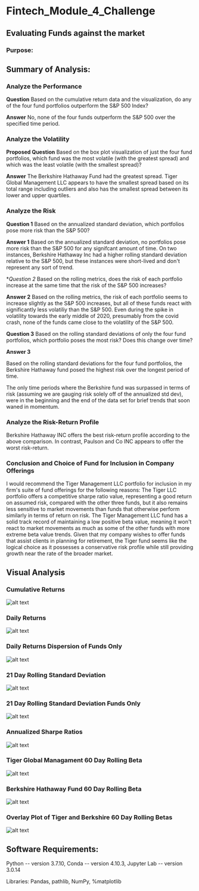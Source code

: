 # Fintech_Module_4_Challenge
## Evaluating Funds against the market

### Purpose:

  
## Summary of Analysis:

### Analyze the Performance

**Question** Based on the cumulative return data and the visualization, do any of the four fund portfolios outperform the S&P 500 Index?

**Answer** No, none of the four funds outperform the S&P 500 over the specified time period.


### Analyze the Volatility

**Proposed Question** Based on the box plot visualization of just the four fund portfolios, which fund was the most volatile (with the greatest spread) and which was the least volatile (with the smallest spread)?

**Answer** The Berkshire Hathaway Fund had the greatest spread. Tiger Global Management LLC appears to have the smallest spread based on its total range including outliers and also has the smallest spread between its lower and upper quartiles.


### Analyze the Risk

**Question 1**  Based on the annualized standard deviation, which portfolios pose more risk than the S&P 500?

**Answer 1** Based on the annualized standard deviation, no portfolios pose more risk than the S&P 500 for any signifcant amount of time. On two instances, Berkshire Hathaway Inc had a higher rolling standard deviation relative to the S&P 500, but these instances were short-lived and don't represent any sort of trend.

**Question 2* Based on the rolling metrics, does the risk of each portfolio increase at the same time that the risk of the S&P 500 increases?

**Answer 2** Based on the rolling metrics, the risk of each portfolio seems to increase slightly as the S&P 500 increases, but all of these funds react with significantly less volatiliy than the S&P 500. Even during the spike in volatility towards the early middle of 2020, presumably from the covid crash, none of the funds came close to the volatility of the S&P 500.

**Question 3** Based on the rolling standard deviations of only the four fund portfolios, which portfolio poses the most risk? Does this change over time? 

**Answer 3**

Based on the rolling standard deviations for the four fund portfolios, the Berkshire Hathaway fund posed the highest risk over the longest period of time. 

The only time periods where the Berkshire fund was surpassed in terms of risk (assuming we are gauging risk solely off of the annualized std dev), were in the beginning and the end of the data set for brief trends that soon waned in momentum.


### Analyze the Risk-Return Profile

Berkshire Hathaway INC offers the best risk-return profile according to the above comparison. In contrast, Paulson and Co INC appears to offer the worst risk-return.

### Conclusion and Choice of Fund for Inclusion in Company Offerings

I would recommend the Tiger Management LLC portfolio for inclusion in my firm's suite of fund offerings for the following reasons: The Tiger LLC portfolio offers a competitive sharpe ratio value, representing a good return on assumed risk, compared with the other three funds, but it also remains less sensitive to market movements than funds that otherwise perform similarly in terms of return on risk. The Tiger Management LLC fund has a solid track record of maintaining a low positive beta value, meaning it won't react to market movements as much as some of the other funds with more extreme beta value trends. 
Given that my company wishes to offer funds that assist clients in planning for retirement, the Tiger fund seems like the logical choice as it possesses a conservative risk profile while still providing growth near the rate of the broader market.

## Visual Analysis

### Cumulative Returns

![alt text](https://github.com/rhurst11/Fintech_Module_4_Challenge/blob/main/Workspace/Screenshots_Mod_4_Challenge/Screen%20Shot%202021-07-25%20at%2012.10.03%20PM.png)

### Daily Returns

![alt text](https://github.com/rhurst11/Fintech_Module_4_Challenge/blob/main/Workspace/Screenshots_Mod_4_Challenge/Screen%20Shot%202021-07-25%20at%2012.09.55%20PM.png)

### Daily Returns Dispersion of Funds Only

![alt text](https://github.com/rhurst11/Fintech_Module_4_Challenge/blob/main/Workspace/Screenshots_Mod_4_Challenge/Screen%20Shot%202021-07-25%20at%2012.10.33%20PM.png)

### 21 Day Rolling Standard Deviation

![alt text](https://github.com/rhurst11/Fintech_Module_4_Challenge/blob/main/Workspace/Screenshots_Mod_4_Challenge/Screen%20Shot%202021-07-25%20at%2012.10.47%20PM.png)

### 21 Day Rolling Standard Deviation Funds Only

![alt text](https://github.com/rhurst11/Fintech_Module_4_Challenge/blob/main/Workspace/Screenshots_Mod_4_Challenge/Screen%20Shot%202021-07-25%20at%2012.10.53%20PM.png)

### Annualized Sharpe Ratios

![alt text](https://github.com/rhurst11/Fintech_Module_4_Challenge/blob/main/Workspace/Screenshots_Mod_4_Challenge/Screen%20Shot%202021-07-25%20at%2011.59.04%20AM.png)

### Tiger Global Managament 60 Day Rolling Beta

![alt text](https://github.com/rhurst11/Fintech_Module_4_Challenge/blob/main/Workspace/Screenshots_Mod_4_Challenge/Screen%20Shot%202021-07-25%20at%2012.00.49%20PM.png)

### Berkshire Hathaway Fund 60 Day Rolling Beta

![alt text](https://github.com/rhurst11/Fintech_Module_4_Challenge/blob/main/Workspace/Screenshots_Mod_4_Challenge/Screen%20Shot%202021-07-25%20at%2012.00.42%20PM.png)

### Overlay Plot of Tiger and Berkshire 60 Day Rolling Betas
![alt text](https://github.com/rhurst11/Fintech_Module_4_Challenge/blob/main/Workspace/Screenshots_Mod_4_Challenge/Screen%20Shot%202021-07-25%20at%2012.06.10%20PM.png)
  
## Software Requirements:
  Python -- version 3.7.10,
  Conda -- version 4.10.3,
  Jupyter Lab -- version 3.0.14
  
  
  Libraries:
  Pandas,
  pathlib,
  NumPy,
  %matplotlib
